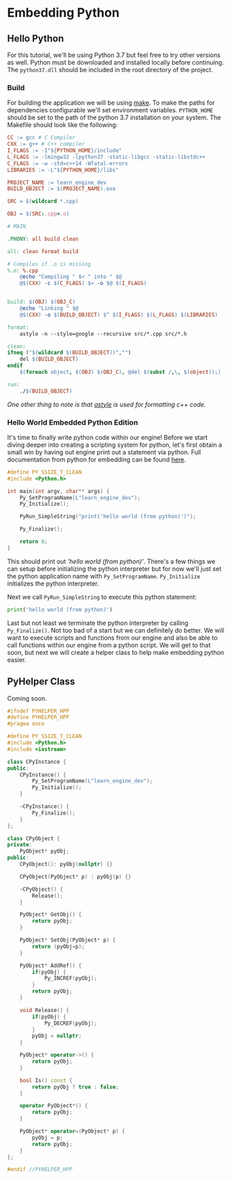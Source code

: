 # Embedding Python

## Hello Python

For this tutorial, we'll be using Python 3.7 but feel free to try other versions as well.  Python must be downloaded and installed locally before continuing.  The `python37.dll` should be included in the root directory of the project.

### Build

For building the application we will be using [make](https://www.gnu.org/software/make/).  To make the paths for dependencies configurable we'll set environment variables.  `PYTHON_HOME` should be set to the path of the python 3.7 installation on your system.  The Makefile should look like the following:

```makefile
CC := gcc # C Compiler
CXX := g++ # C++ compiler
I_FLAGS := -I"${PYTHON_HOME}/include"
L_FLAGS := -lmingw32 -lpython37 -static-libgcc -static-libstdc++
C_FLAGS := -w -std=c++14 -Wfatal-errors
LIBRARIES := -L"${PYTHON_HOME}/libs"

PROJECT_NAME := learn_engine_dev
BUILD_OBJECT := $(PROJECT_NAME).exe

SRC = $(wildcard *.cpp)

OBJ = $(SRC:.cpp=.o)

# MAIN

.PHONY: all build clean

all: clean format build

# Compiles if .o is missing
%.o: %.cpp
	@echo "Compiling " $< " into " $@
	@$(CXX) -c $(C_FLAGS) $< -o $@ $(I_FLAGS)


build: $(OBJ) $(OBJ_C)
	@echo "Linking " $@
	@$(CXX) -o $(BUILD_OBJECT) $^ $(I_FLAGS) $(L_FLAGS) $(LIBRARIES)

format:
	astyle -n --style=google --recursive src/*.cpp src/*.h

clean:
ifneq ("$(wildcard $(BUILD_OBJECT))","")
	del $(BUILD_OBJECT)
endif
	$(foreach object, $(OBJ) $(OBJ_C), @del $(subst /,\, $(object));)

run:
	./$(BUILD_OBJECT)
```

*One other thing to note is that [astyle](http://astyle.sourceforge.net/astyle.html) is used for formatting c++ code.*

### Hello World Embedded Python Edition

It's time to finally write python code within our engine!  Before we start diving deeper into creating a scripting system for python, let's first obtain a small win by having out engine print out a statement via python.  Full documentation from python for embedding can be found [here](https://docs.python.org/3/extending/embedding.html).

```c++
#define PY_SSIZE_T_CLEAN
#include <Python.h>

int main(int argv, char** args) {
    Py_SetProgramName(L"learn_engine_dev");
    Py_Initialize();

    PyRun_SimpleString("print('hello world (from python)')");

    Py_Finalize();

    return 0;
}
```

This should print out *'hello world (from python)'*.  There's a few things we can setup before initializing the python interpreter but for now we'll just set the python application name with `Py_SetProgramName`. `Py_Initialize` initializes the python interpreter.

Next we call `PyRun_SimpleString` to execute this python statement:
```py
print('hello world (from python)')
```

Last but not least we terminate the python interpreter by calling `Py_Finalize()`.  Not too bad of a start but we can definitely do better.  We will want to execute scripts and functions from our engine and also be able to call functions within our engine from a python script.  We will get to that soon, but next we will create a helper class to help make embedding python easier.

## PyHelper Class

Coming soon.

```c++
#ifndef PYHELPER_HPP
#define PYHELPER_HPP
#pragma once

#define PY_SSIZE_T_CLEAN
#include <Python.h>
#include <iostream>

class CPyInstance {
public:
    CPyInstance() {
        Py_SetProgramName(L"learn_engine_dev");
        Py_Initialize();
    }

    ~CPyInstance() {
        Py_Finalize();
    }
};

class CPyObject {
private:
    PyObject* pyObj;
public:
    CPyObject(): pyObj(nullptr) {}

    CPyObject(PyObject* p) : pyObj(p) {}

    ~CPyObject() {
        Release();
    }

    PyObject* GetObj() {
        return pyObj;
    }

    PyObject* SetObj(PyObject* p) {
        return (pyObj=p);
    }

    PyObject* AddRef() {
        if(pyObj) {
            Py_INCREF(pyObj);
        }
        return pyObj;
    }

    void Release() {
        if(pyObj) {
            Py_DECREF(pyObj);
        }
        pyObj = nullptr;
    }

    PyObject* operator->() {
        return pyObj;
    }

    bool Is() const {
        return pyObj ? true : false;
    }

    operator PyObject*() {
        return pyObj;
    }

    PyObject* operator=(PyObject* p) {
        pyObj = p;
        return pyObj;
    }
};

#endif //PYHELPER_HPP
```
